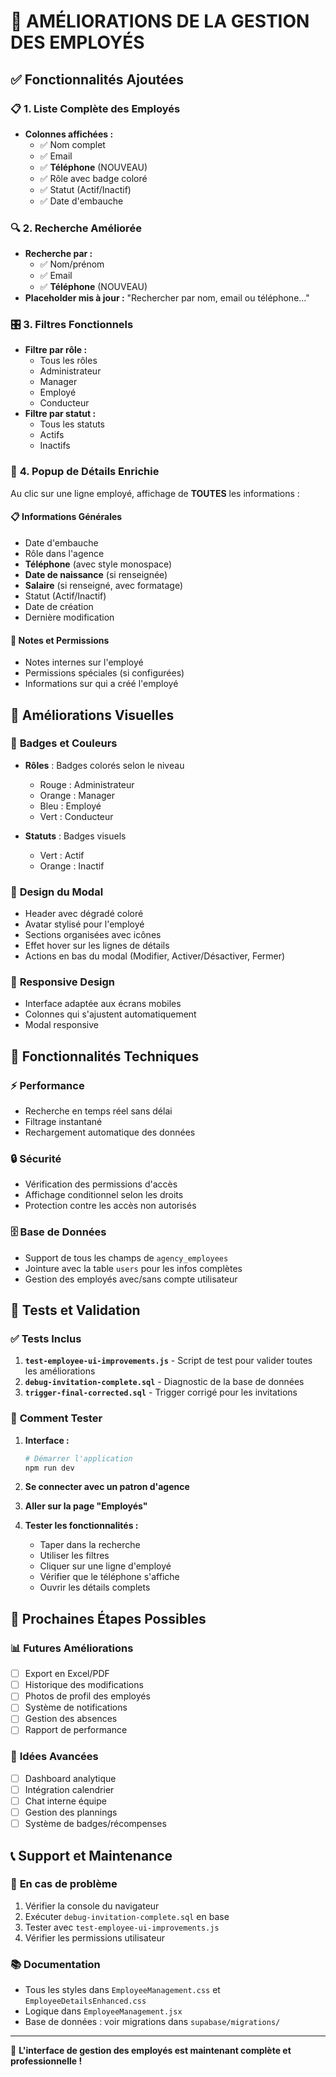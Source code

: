 # 🎉 AMÉLIORATIONS DE LA GESTION DES EMPLOYÉS

## ✅ Fonctionnalités Ajoutées

### 📋 **1. Liste Complète des Employés**
- **Colonnes affichées :**
  - ✅ Nom complet
  - ✅ Email
  - ✅ **Téléphone** (NOUVEAU)
  - ✅ Rôle avec badge coloré
  - ✅ Statut (Actif/Inactif)
  - ✅ Date d'embauche

### 🔍 **2. Recherche Améliorée**
- **Recherche par :**
  - ✅ Nom/prénom
  - ✅ Email
  - ✅ **Téléphone** (NOUVEAU)
- **Placeholder mis à jour :** "Rechercher par nom, email ou téléphone..."

### 🎛️ **3. Filtres Fonctionnels**
- **Filtre par rôle :**
  - Tous les rôles
  - Administrateur
  - Manager  
  - Employé
  - Conducteur
- **Filtre par statut :**
  - Tous les statuts
  - Actifs
  - Inactifs

### 💬 **4. Popup de Détails Enrichie**
Au clic sur une ligne employé, affichage de **TOUTES** les informations :

#### 📋 **Informations Générales**
- Date d'embauche
- Rôle dans l'agence
- **Téléphone** (avec style monospace)
- **Date de naissance** (si renseignée)
- **Salaire** (si renseigné, avec formatage)
- Statut (Actif/Inactif)
- Date de création
- Dernière modification

#### 📝 **Notes et Permissions**
- Notes internes sur l'employé
- Permissions spéciales (si configurées)
- Informations sur qui a créé l'employé

## 🎨 **Améliorations Visuelles**

### 🌈 **Badges et Couleurs**
- **Rôles** : Badges colorés selon le niveau
  - Rouge : Administrateur
  - Orange : Manager
  - Bleu : Employé
  - Vert : Conducteur

- **Statuts** : Badges visuels
  - Vert : Actif
  - Orange : Inactif

### 💅 **Design du Modal**
- Header avec dégradé coloré
- Avatar stylisé pour l'employé
- Sections organisées avec icônes
- Effet hover sur les lignes de détails
- Actions en bas du modal (Modifier, Activer/Désactiver, Fermer)

### 📱 **Responsive Design**
- Interface adaptée aux écrans mobiles
- Colonnes qui s'ajustent automatiquement
- Modal responsive

## 🔧 **Fonctionnalités Techniques**

### ⚡ **Performance**
- Recherche en temps réel sans délai
- Filtrage instantané
- Rechargement automatique des données

### 🔒 **Sécurité**
- Vérification des permissions d'accès
- Affichage conditionnel selon les droits
- Protection contre les accès non autorisés

### 🗄️ **Base de Données**
- Support de tous les champs de `agency_employees`
- Jointure avec la table `users` pour les infos complètes
- Gestion des employés avec/sans compte utilisateur

## 🧪 **Tests et Validation**

### ✅ **Tests Inclus**
1. **`test-employee-ui-improvements.js`** - Script de test pour valider toutes les améliorations
2. **`debug-invitation-complete.sql`** - Diagnostic de la base de données
3. **`trigger-final-corrected.sql`** - Trigger corrigé pour les invitations

### 🎯 **Comment Tester**

1. **Interface :**
   ```bash
   # Démarrer l'application
   npm run dev
   ```

2. **Se connecter avec un patron d'agence**

3. **Aller sur la page "Employés"**

4. **Tester les fonctionnalités :**
   - Taper dans la recherche
   - Utiliser les filtres
   - Cliquer sur une ligne d'employé
   - Vérifier que le téléphone s'affiche
   - Ouvrir les détails complets

## 🚀 **Prochaines Étapes Possibles**

### 📊 **Futures Améliorations**
- [ ] Export en Excel/PDF
- [ ] Historique des modifications
- [ ] Photos de profil des employés
- [ ] Système de notifications
- [ ] Gestion des absences
- [ ] Rapport de performance

### 🔮 **Idées Avancées**
- [ ] Dashboard analytique
- [ ] Intégration calendrier
- [ ] Chat interne équipe
- [ ] Gestion des plannings
- [ ] Système de badges/récompenses

## 📞 **Support et Maintenance**

### 🐛 **En cas de problème**
1. Vérifier la console du navigateur
2. Exécuter `debug-invitation-complete.sql` en base
3. Tester avec `test-employee-ui-improvements.js`
4. Vérifier les permissions utilisateur

### 📚 **Documentation**
- Tous les styles dans `EmployeeManagement.css` et `EmployeeDetailsEnhanced.css`
- Logique dans `EmployeeManagement.jsx`
- Base de données : voir migrations dans `supabase/migrations/`

---

🎉 **L'interface de gestion des employés est maintenant complète et professionnelle !**
